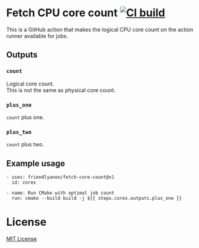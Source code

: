 # Fetch CPU core count [![CI build][1]][2]

This is a GitHub action that makes the logical CPU core count on the action
runner available for jobs.

## Outputs

### `count`

Logical core count.  
This is not the same as physical core count.

### `plus_one`

`count` plus one.

### `plus_two`

`count` plus two.

## Example usage

    - uses: friendlyanon/fetch-core-count@v1
      id: cores
    
    - name: Run CMake with optimal job count
      run: cmake --build build -j ${{ steps.cores.outputs.plus_one }}

# License
[MIT License](LICENSE)

[1]: https://github.com/friendlyanon/fetch-core-count/workflows/CI/badge.svg
[2]: https://github.com/friendlyanon/fetch-core-count/actions?query=workflow%3ACI+branch%3Amaster
